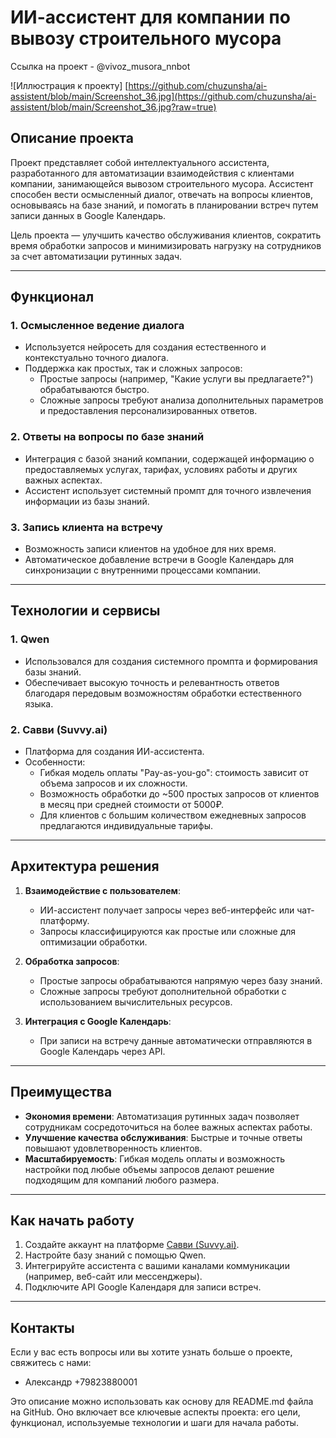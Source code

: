 
# ИИ-ассистент для компании по вывозу строительного мусора

Ссылка на проект - @vivoz_musora_nnbot

![Иллюстрация к проекту] [https://github.com/chuzunsha/ai-assistent/blob/main/Screenshot_36.jpg](https://github.com/chuzunsha/ai-assistent/blob/main/Screenshot_36.jpg?raw=true)


## Описание проекта

Проект представляет собой интеллектуального ассистента, разработанного для автоматизации взаимодействия с клиентами компании, занимающейся вывозом строительного мусора. Ассистент способен вести осмысленный диалог, отвечать на вопросы клиентов, основываясь на базе знаний, и помогать в планировании встреч путем записи данных в Google Календарь.

Цель проекта — улучшить качество обслуживания клиентов, сократить время обработки запросов и минимизировать нагрузку на сотрудников за счет автоматизации рутинных задач.

---

## Функционал

### 1. **Осмысленное ведение диалога**
   - Используется нейросеть для создания естественного и контекстуально точного диалога.
   - Поддержка как простых, так и сложных запросов:
     - Простые запросы (например, "Какие услуги вы предлагаете?") обрабатываются быстро.
     - Сложные запросы требуют анализа дополнительных параметров и предоставления персонализированных ответов.

### 2. **Ответы на вопросы по базе знаний**
   - Интеграция с базой знаний компании, содержащей информацию о предоставляемых услугах, тарифах, условиях работы и других важных аспектах.
   - Ассистент использует системный промпт для точного извлечения информации из базы знаний.

### 3. **Запись клиента на встречу**
   - Возможность записи клиентов на удобное для них время.
   - Автоматическое добавление встречи в Google Календарь для синхронизации с внутренними процессами компании.

---

## Технологии и сервисы

### 1. **Qwen**
   - Использовался для создания системного промпта и формирования базы знаний.
   - Обеспечивает высокую точность и релевантность ответов благодаря передовым возможностям обработки естественного языка.

### 2. **Савви (Suvvy.ai)**
   - Платформа для создания ИИ-ассистента.
   - Особенности:
     - Гибкая модель оплаты "Pay-as-you-go": стоимость зависит от объема запросов и их сложности.
     - Возможность обработки до ~500 простых запросов от клиентов в месяц при средней стоимости от 5000₽.
     - Для клиентов с большим количеством ежедневных запросов предлагаются индивидуальные тарифы.

---

## Архитектура решения

1. **Взаимодействие с пользователем**:
   - ИИ-ассистент получает запросы через веб-интерфейс или чат-платформу.
   - Запросы классифицируются как простые или сложные для оптимизации обработки.

2. **Обработка запросов**:
   - Простые запросы обрабатываются напрямую через базу знаний.
   - Сложные запросы требуют дополнительной обработки с использованием вычислительных ресурсов.

3. **Интеграция с Google Календарь**:
   - При записи на встречу данные автоматически отправляются в Google Календарь через API.

---

## Преимущества

- **Экономия времени**: Автоматизация рутинных задач позволяет сотрудникам сосредоточиться на более важных аспектах работы.
- **Улучшение качества обслуживания**: Быстрые и точные ответы повышают удовлетворенность клиентов.
- **Масштабируемость**: Гибкая модель оплаты и возможность настройки под любые объемы запросов делают решение подходящим для компаний любого размера.

---

## Как начать работу

1. Создайте аккаунт на платформе [Савви (Suvvy.ai)](https://suvvy.ai/).
2. Настройте базу знаний с помощью Qwen.
3. Интегрируйте ассистента с вашими каналами коммуникации (например, веб-сайт или мессенджеры).
4. Подключите API Google Календаря для записи встреч.

---

## Контакты

Если у вас есть вопросы или вы хотите узнать больше о проекте, свяжитесь с нами:

- Александр +79823880001


Это описание можно использовать как основу для README.md файла на GitHub. Оно включает все ключевые аспекты проекта: его цели, функционал, используемые технологии и шаги для начала работы.
